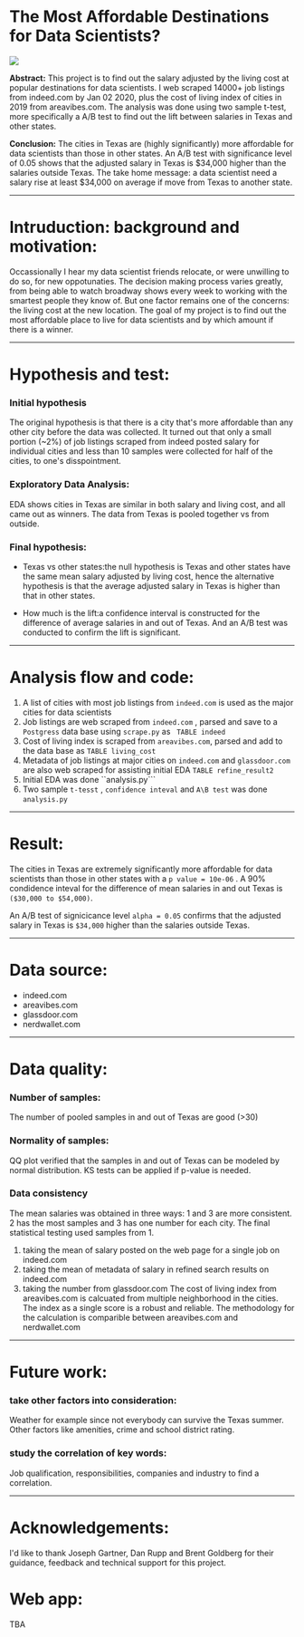 # The Most Affordable Destinations for Data Scientists?

<img src="http://alabamamaps.ua.edu/contemporarymaps/usa/basemaps/mjcityzmc.jpg">

__Abstract:__
This project is to find out the salary adjusted by the living cost at popular destinations for data scientists. I web scraped 14000+ job listings from indeed.com by Jan 02 2020, plus the cost of living index of cities in 2019 from areavibes.com. The analysis was done using two sample t-test, more specifically a A/B test to find out the lift between salaries in Texas and other states.

__Conclusion:__
The cities in Texas are (highly significantly) more affordable for data scientists than those in other states. An A/B test with significance level of 0.05 shows that the adjusted salary in Texas is $34,000 higher than the salaries outside Texas. The take home message: a data scientist need a salary rise at least $34,000 on average if move from Texas to another state.

---
# Intruduction: background and motivation: 
Occassionally I hear my data scientist friends relocate, or were unwilling to do so, for new oppotunaties. The decision making process varies greatly, from being able to watch broadway shows every week to working with the smartest people they know of. But one factor remains one of the concerns: the living cost at the new location. The goal of my project is to find out the most affordable place to live for data scientists and by which amount if there is a winner.

---
# Hypothesis and test:

### Initial hypothesis
The original hypothesis is that there is a city that's more affordable than any other city before the data was collected. It turned out that only a small portion (~2%) of job listings scraped from indeed posted salary for individual cities and less than 10 samples were collected for half of the cities, to one's disspointment.

### Exploratory Data Analysis:
EDA shows cities in Texas are similar in both salary and living cost, and all came out as winners. The data from Texas is pooled together vs from outside.

### Final hypothesis:

- Texas vs other states:the null hypothesis is Texas and other states have the same mean salary adjusted by living cost, hence the alternative hypothesis is that the average adjusted salary in Texas is higher than that in other states.
  
- How much is the lift:a confidence interval is constructed for the difference of average salaries in and out of Texas. And an A/B test was conducted to confirm the lift is significant.  


---
# Analysis flow and code:
1. A list of cities with most job listings from ```indeed.com``` is used as the major cities for data scientists 
2. Job listings are web scraped from ```indeed.com``` , parsed and save to a ```Postgress``` data base  using ```scrape.py``` as ``` TABLE indeed```
3. Cost of living index is scraped from ```areavibes.com```, parsed and add to the data base as ```TABLE living_cost```
4. Metadata of job listings at major cities on ```indeed.com``` and  ```glassdoor.com```  are also web scraped for assisting initial EDA  ```TABLE refine_result2```
5. Initial EDA was done ``analysis.py```
6. Two sample ```t-tesst``` , ```confidence inteval```  and  ```A\B test``` was done ```analysis.py```


---
# Result:
The cities in Texas are extremely significantly more affordable for data scientists than those in other states with a ```p value = 10e-06``` . A 90% condidence inteval for the difference of mean salaries in and out Texas is ```($30,000 to $54,000)```. 

An A/B test of signicicance level ```alpha = 0.05``` confirms that the adjusted salary in Texas is ```$34,000``` higher than the salaries outside Texas.


---
# Data source:
- indeed.com
- areavibes.com
- glassdoor.com
- nerdwallet.com
  
  
---
# Data quality:  
### Number of samples:
The number of pooled samples in and out of Texas are good (>30)

### Normality of samples:
QQ plot verified that the samples in and out of Texas can be modeled by normal distribution. KS tests can be applied if p-value is needed.

### Data consistency
The mean salaries was obtained in three ways: 1 and 3 are more consistent. 2 has the most samples and 3 has one number for each city. The final statistical testing used samples from 1.
1. taking the mean of salary posted on the web page for a single job on indeed.com
2. taking the mean of metadata of salary in refined search results on indeed.com
3. taking the number from glassdoor.com
The cost of living index from areavibes.com is calcuated from multiple neighborhood in the cities. The index as a single score is a robust and reliable. The methodology for the calculation is comparible between areavibes.com and nerdwallet.com 
  


---
# Future work:

### take other factors into consideration: 
Weather for example since not everybody can survive the Texas summer.
Other factors like amenities, crime and school district rating.

### study the correlation of key words: 
Job qualification, responsibilities, companies and industry to find a correlation. 

---
# Acknowledgements: 
I'd like to thank Joseph Gartner, Dan Rupp and Brent Goldberg for their guidance, feedback and technical support for this project.

# Web app:
TBA
